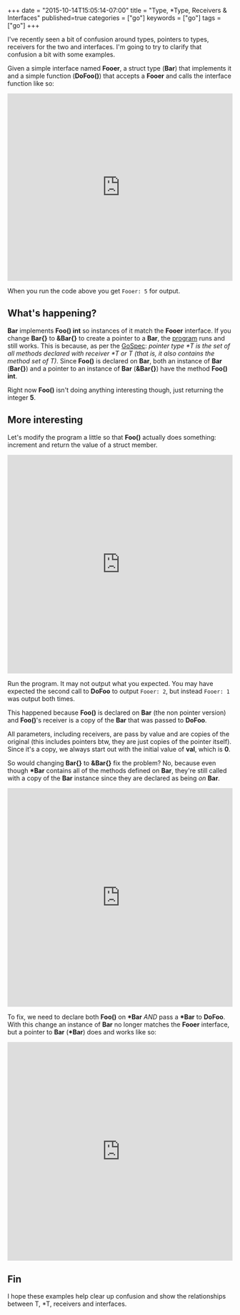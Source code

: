 +++
date = "2015-10-14T15:05:14-07:00"
title = "Type, *Type, Receivers & Interfaces"
published=true
categories = ["go"]
keywords = ["go"]
tags = ["go"]
+++

I've recently seen a bit of confusion around types, pointers to types, receivers for the two and interfaces. I'm going to try to clarify that confusion a bit with some examples.

Given a simple interface named **Fooer**, a struct type (**Bar**) that implements it and a simple function (**DoFoo()**) that accepts a **Fooer** and calls the interface function like so:

<iframe src="https://play.golang.org/p/QDpxG41xqK" frameborder="0" style="width: 100%; height: 30em"></iframe>

When you run the code above you get `Fooer: 5` for output.

## What's happening?

**Bar** implements **Foo() int** so instances of it match the **Fooer** interface. If you change **Bar{}** to **&Bar{}** to create a pointer to a **Bar**, the [program](https://play.golang.org/p/M54OuYH9CU) runs and still works. This is because, as per the [GoSpec](https://golang.org/ref/spec#Method_sets): *pointer type \*T is the set of all methods declared with receiver \*T or T (that is, it also contains the method set of T)*. Since **Foo()** is declared on **Bar**, both an instance of **Bar** (**Bar{}**) and a pointer to an instance of **Bar** (**&Bar{}**) have the method **Foo() int**.

Right now **Foo()** isn't doing anything interesting though, just returning the integer **5**.

## More interesting

Let's modify the program a little so that **Foo()** actually does something: increment and return the value of a struct member.

<iframe src="https://play.golang.org/p/yq9ImtGT0j" frameborder="0" style="width: 100%; height: 35em"></iframe>

Run the program. It may not output what you expected. You may have expected the second call to **DoFoo** to output `Fooer: 2`, but instead `Fooer: 1` was output both times.

This happened because **Foo()** is declared on **Bar** (the non pointer version) and **Foo()**'s receiver is a copy of the **Bar** that was passed to **DoFoo**.

All parameters, including receivers, are pass by value and are copies of the original (this includes pointers btw, they are just copies of the pointer itself). Since it's a copy, we always start out with the initial value of **val**, which is **0**.

So would changing **Bar{}** to **&Bar{}** fix the problem? No, because even though **\*Bar** contains all of the methods defined on **Bar**, they're still called with a copy of the **Bar** instance since they are declared as being *on* **Bar**.

<iframe src="https://play.golang.org/p/NzGEH0om_u" frameborder="0" style="width: 100%; height: 35em"></iframe>

To fix, we need to declare both **Foo()** on **\*Bar** *AND* pass a **\*Bar** to **DoFoo**. With this change an instance of **Bar** no longer matches the **Fooer** interface, but a pointer to **Bar** (**\*Bar**) does and works like so:

<iframe src="https://play.golang.org/p/gOT_oyV327" frameborder="0" style="width: 100%; height: 35em"></iframe>

## Fin

I hope these examples help clear up confusion and show the relationships between T, *T, receivers and interfaces.
